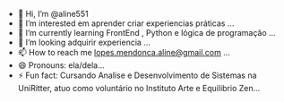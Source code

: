 - 👋 Hi, I’m @aline551
- 👀 I’m interested em aprender criar experiencias práticas ...
- 🌱 I’m currently learning FrontEnd , Python e lógica de programação ...
- 💞️ I’m looking adquirir experiencia  ...
- 📫 How to reach me lopes.mendonca.aline@gmail.com ...
- 😄 Pronouns: ela/dela...
- ⚡ Fun fact: Cursando Analise e Desenvolvimento de Sistemas  na UniRitter, atuo como voluntário  no Instituto  Arte e Equilibrio Zen...

<!---
aline551/aline551 is a ✨ special ✨ repository because its `README.md` (this file) appears on your GitHub profile.
You can click the Preview link to take a look at your changes.
--->
